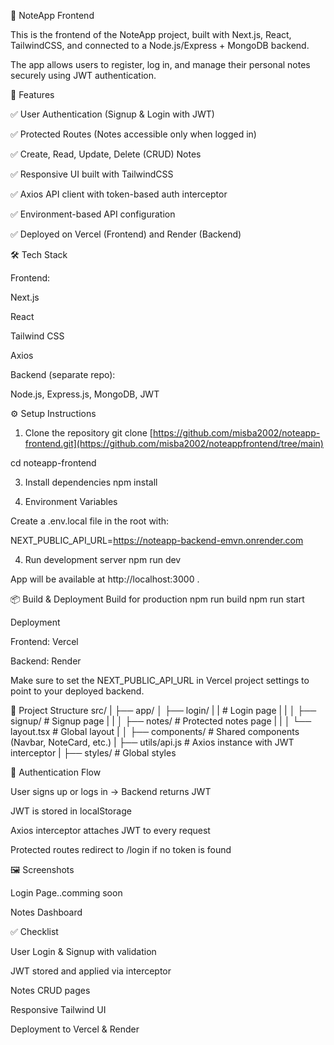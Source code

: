 📝 NoteApp Frontend

This is the frontend of the NoteApp project, built with Next.js, React, TailwindCSS, and connected to a Node.js/Express + MongoDB backend.

The app allows users to register, log in, and manage their personal notes securely using JWT authentication.

🚀 Features

✅ User Authentication (Signup & Login with JWT) 

✅ Protected Routes (Notes accessible only when logged in) 

✅ Create, Read, Update, Delete (CRUD) Notes 

✅ Responsive UI built with TailwindCSS 

✅ Axios API client with token-based auth interceptor 

✅ Environment-based API configuration 

✅ Deployed on Vercel (Frontend) and Render (Backend) 


🛠️ Tech Stack

Frontend:

Next.js

React

Tailwind CSS

Axios

Backend (separate repo):

Node.js, Express.js, MongoDB, JWT

⚙️ Setup Instructions
1. Clone the repository
git clone [https://github.com/misba2002/noteapp-frontend.git](https://github.com/misba2002/noteappfrontend/tree/main)

cd noteapp-frontend

3. Install dependencies
npm install

4. Environment Variables

Create a .env.local file in the root with:

NEXT_PUBLIC_API_URL=https://noteapp-backend-emvn.onrender.com

4. Run development server
npm run dev


App will be available at http://localhost:3000
.

📦 Build & Deployment
Build for production
npm run build
npm run start

Deployment

Frontend: Vercel

Backend: Render

Make sure to set the NEXT_PUBLIC_API_URL in Vercel project settings to point to your deployed backend.

📂 Project Structure
src/
 |
 ├── app/ 
 │    ├── login/
 |    |                    # Login page
 |    |
 │    ├── signup/          # Signup page
 |    |
 │    ├── notes/           # Protected notes page
 |    |
 │    └── layout.tsx       # Global layout
 |
 │
 ├── components/           # Shared components (Navbar, NoteCard, etc.)
 |
 ├── utils/api.js          # Axios instance with JWT interceptor
 |
 ├── styles/               # Global styles
 

🔑 Authentication Flow

User signs up or logs in → Backend returns JWT

JWT is stored in localStorage

Axios interceptor attaches JWT to every request

Protected routes redirect to /login if no token is found

🖼️ Screenshots 

Login Page..comming soon

Notes Dashboard

✅ Checklist

 User Login & Signup with validation

 JWT stored and applied via interceptor

 Notes CRUD pages

 Responsive Tailwind UI

 Deployment to Vercel & Render
